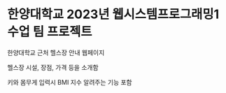 # 한양대학교 2023년 웹시스템프로그래밍1 수업 팀 프로젝트

한양대학교 근처 헬스장 안내 웹페이지

헬스장 시설, 장점, 가격 등을 소개함

키와 몸무게 입력시 BMI 지수 알려주는 기능 포함



